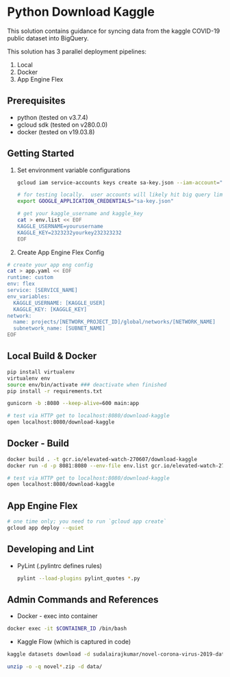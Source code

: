 # Python Download Kaggle

This solution contains guidance for syncing data from the kaggle COVID-19 public dataset into BigQuery.

This solution has 3 parallel deployment pipelines:

1. Local
2. Docker
3. App Engine Flex

## Prerequisites

* python (tested on v3.7.4)
* gcloud sdk (tested on v280.0.0)
* docker (tested on v19.03.8)

## Getting Started

1. Set environment variable configurations

    ```bash
    gcloud iam service-accounts keys create sa-key.json --iam-account="$PROJECT_ID@appspot.gserviceaccount.com"

    # for testing locally.  user accounts will likely hit big query limits
    export GOOGLE_APPLICATION_CREDENTIALS="sa-key.json"

    # get your kaggle_username and kaggle_key
    cat > env.list << EOF
    KAGGLE_USERNAME=yourusername
    KAGGLE_KEY=2323232yourkey232323232
    EOF
    ```

2. Create App Engine Flex Config

```bash
# create your app eng config
cat > app.yaml << EOF
runtime: custom
env: flex
service: [SERVICE_NAME]
env_variables:
  KAGGLE_USERNAME: [KAGGLE_USER]
  KAGGLE_KEY: [KAGGLE_KEY]
network:
  name: projects/[NETWORK_PROJECT_ID]/global/networks/[NETWORK_NAME]
  subnetwork_name: [SUBNET_NAME]
EOF
```

## Local Build & Docker

```bash
pip install virtualenv
virtualenv env
source env/bin/activate ### deactivate when finished
pip install -r requirements.txt

gunicorn -b :8080 --keep-alive=600 main:app

# test via HTTP get to localhost:8080/download-kaggle
open localhost:8080/download-kaggle
````

## Docker - Build

```bash
docker build . -t gcr.io/elevated-watch-270607/download-kaggle
docker run -d -p 8081:8080 --env-file env.list gcr.io/elevated-watch-270607/download-kaggle

# test via HTTP get to localhost:8080/download-kaggle
open localhost:8080/download-kaggle
```

## App Engine Flex

```bash
# one time only; you need to run `gcloud app create`
gcloud app deploy --quiet
```

## Developing and Lint

* PyLint (.pylintrc defines rules)

    ```bash
    pylint --load-plugins pylint_quotes *.py
    ```

## Admin Commands and References

* Docker - exec into container

```bash
docker exec -it $CONTAINER_ID /bin/bash
```

* Kaggle Flow (which is captured in code)

```bash
kaggle datasets download -d sudalairajkumar/novel-corona-virus-2019-dataset --force

unzip -o -q novel*.zip -d data/
```

